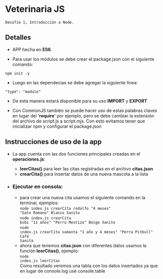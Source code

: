 # Veterinaria JS 
    Desafío 1, Introducción a Node.

## Detalles
* APP hecha en **ES6**.

* Para usar los módulos se debe crear el package.json con el siguiente comando:
```crear package.json
npm init -y 
```

* Luego en las dependecias se debe agregar la siguiente línea:
```importar módulos
"type": "module"
```

* De esta manera estará disponible para su uso **IMPORT** y **EXPORT**

* Con CommonJS también se puede hacer uso de estas palabras claves en lugar del '**require**' por ejemplo, pero se debe cambiar la extensión del archivo de script.js a script.mjs. Con esto evitamos tener que inicializar npm y configurar el package.json

## Instrucciones de uso de la app
* La app cuenta con las dos funciones principales creadas en el **operaciones.js**:
    * __leerCitas()__ para leer las citas registradas en el archivo **citas.json**
    * __crearCita()__ para insertar datos de una nueva mascota a la lista 

* ### Ejecutar en consola:
    * para crear una nueva cita usamos el siguiente comando en la terminal, ejemplos: <br>
    <code>node index.js crearCita rodolfo "4 meses" "Gato Romano" Blanco Sanito</code><br>
    <code>node index.js crearCita bobi "11 años" "Perro Mestizo" Beige Sanito</code><br>
    <code>node index.js crearCita samanta "1 año y 4 meses" "Perra Pitbull" Café Sanita</code>
    * ahora que tenemos **citas.json** con diferentes datos usamos la función **leerCitas()**, ejemplo: <br>
    <code>node index.js leerCitas</code><br>
        Como resultado veremos una tabla con los datos insertados ya que en lugar de console.log usé console.table 


